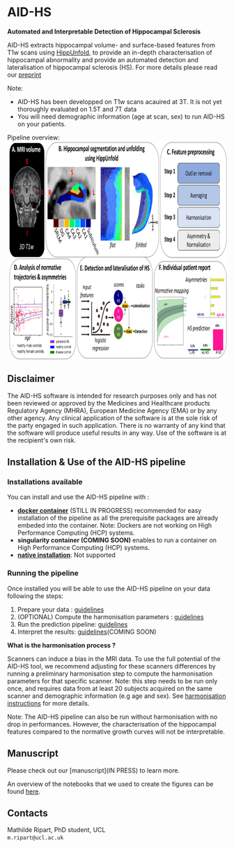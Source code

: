 # AID-HS

**Automated and Interpretable Detection of Hippocampal Sclerosis**

AID-HS extracts hippocampal volume- and surface-based features from T1w scans using [HippUnfold](https://hippunfold.readthedocs.io/en/latest/), to provide an in-depth characterisation of hippocampal abnormality and provide an automated detection and lateralisation of hippocampal sclerosis (HS). 
For more details please read our [preprint](https://www.medrxiv.org/content/10.1101/2023.10.13.23296991v1)

Note: 
- AID-HS has been developped on T1w scans acauired at 3T. It is not yet thoroughly evaluated on 1.5T and 7T data
- You will need demographic information (age at scan, sex) to run AID-HS on your patients. 

Pipeline overview:\
<img src="images/overview_pipeline.jpg " height="500" />

## Disclaimer

The AID-HS software is intended for research purposes only and has not been reviewed or approved by the Medicines and Healthcare products Regulatory Agency (MHRA), European Medicine Agency (EMA) or by any other agency. Any clinical application of the software is at the sole risk of the party engaged in such application. There is no warranty of any kind that the software will produce useful results in any way. Use of the software is at the recipient's own risk.

## Installation & Use of the AID-HS pipeline

### Installations available 
You can install and use the AID-HS pipeline with :
- [**docker container**](/docs/install_docker.md) (STILL IN PROGRESS) recommended for easy installation of the pipeline as all the prerequisite packages are already embeded into the container. Note: Dockers are not working on High Performance Computing (HCP) systems.
- **singularity container (COMING SOON)** enables to run a container on High Performance Computing (HCP) systems. 
- [**native installation**](/docs/install_native.md): Not supported 

### Running the pipeline 
Once installed you will be able to use the AID-HS pipeline on your data following the steps:
1. Prepare your data : [guidelines](/docs/prepare_data.md)
2. (OPTIONAL) Compute the harmonisation parameters : [guidelines](/docs/harmonisation.md)
3. Run the prediction pipeline: [guidelines](/docs/run_prediction_pipeline.md)
4. Interpret the results: [guidelines]()(COMING SOON)


**What is the harmonisation process ?**

Scanners can induce a bias in the MRI data. To use the full potential of the AID-HS tool, we recommend adjusting for these scanners differences by running a preliminary harmonisation step to compute the harmonisation parameters for that specific scanner. Note: this step needs to be run only once, and requires data from at least 20 subjects acquired on the same scanner and demographic information (e.g age and sex). See [harmonisation instructions](/docs/harmonisation.md) for more details. 

Note: The AID-HS pipeline can also be run without harmonisation with no drop in performances. However, the characterisation of the hippocampal features compared to the normative growth curves will not be interpretable.


## Manuscript
Please check out our [manuscript](IN PRESS) to learn more.

An overview of the notebooks that we used to create the figures can be found [here](figure_notebooks.md).

## Contacts

Mathilde Ripart, PhD student, UCL  \
`m.ripart@ucl.ac.uk` 








